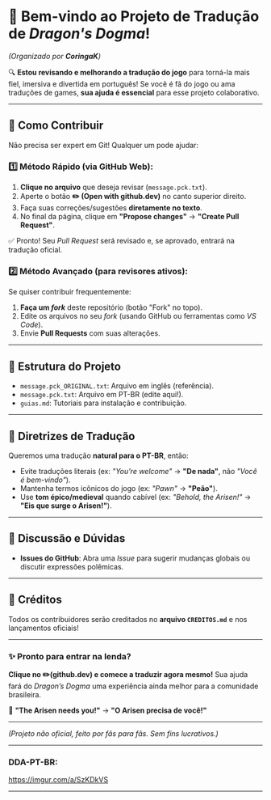 # **🐉 Bem-vindo ao Projeto de Tradução de *Dragon's Dogma*!**  
*(Organizado por **CoringaK**)*  

🔍 **Estou revisando e melhorando a tradução do jogo** para torná-la mais fiel, imersiva e divertida em português! Se você é fã do jogo ou ama traduções de games, **sua ajuda é essencial** para esse projeto colaborativo.  

---

## **📌 Como Contribuir**  
Não precisa ser expert em Git! Qualquer um pode ajudar:  

### **1️⃣ Método Rápido (via GitHub Web):**  
1. **Clique no arquivo** que deseja revisar (`message.pck.txt`).  
2. Aperte o botão **✏️ (Open with github.dev)** no canto superior direito.  
3. Faça suas correções/sugestões **diretamente no texto**.  
4. No final da página, clique em **"Propose changes"** → **"Create Pull Request"**.  

✅ Pronto! Seu *Pull Request* será revisado e, se aprovado, entrará na tradução oficial.  

### **2️⃣ Método Avançado (para revisores ativos):**  
Se quiser contribuir frequentemente:  
1. **Faça um *fork*** deste repositório (botão "Fork" no topo).  
2. Edite os arquivos no seu *fork* (usando GitHub ou ferramentas como *VS Code*).  
3. Envie **Pull Requests** com suas alterações.  

---

## **📂 Estrutura do Projeto**  
- `message.pck_ORIGINAL.txt`: Arquivo em inglês (referência).  
- `message.pck.txt`: Arquivo em PT-BR (edite aqui!).  
- `guias.md`: Tutoriais para instalação e contribuição.  

---

## **🎯 Diretrizes de Tradução**  
Queremos uma tradução **natural para o PT-BR**, então:  
- Evite traduções literais (ex: *"You’re welcome"* → **"De nada"**, não *"Você é bem-vindo"*).  
- Mantenha termos icônicos do jogo (ex: *"Pawn"* → **"Peão"**).  
- Use **tom épico/medieval** quando cabível (ex: *"Behold, the Arisen!"* → **"Eis que surge o Arisen!"**).  

---

## **💬 Discussão e Dúvidas**   
- **Issues do GitHub**: Abra uma *Issue* para sugerir mudanças globais ou discutir expressões polêmicas.  

---

## **🙌 Créditos**  
Todos os contribuidores serão creditados no **arquivo `CREDITOS.md`** e nos lançamentos oficiais!  

---

### **✨ Pronto para entrar na lenda?**  
**Clique no ✏️(github.dev) e comece a traduzir agora mesmo!** Sua ajuda fará do *Dragon’s Dogma* uma experiência ainda melhor para a comunidade brasileira.  

🚀 **"The Arisen needs you!"** → **"O Arisen precisa de você!"**  

--- 

*(Projeto não oficial, feito por fãs para fãs. Sem fins lucrativos.)*  

---

### **DDA-PT-BR:**  


https://imgur.com/a/SzKDkVS

---
